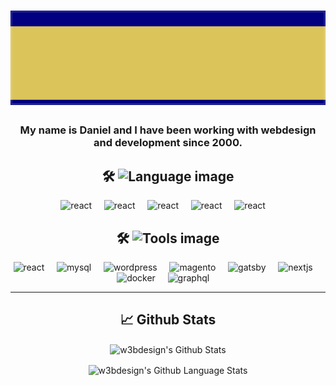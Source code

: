 <h1 align="center"><img src="https://github.com/w3bdesign/w3bdesign/blob/master/svg/animated-header.svg" alt="Header image" /></h1>

<h3 align="center">My name is Daniel and I have been working with webdesign and development since 2000. </h3>

<h2 align="center">🛠️ <img src="https://github.com/w3bdesign/w3bdesign/blob/master/svg/languages3.svg" alt="Language image" /></h2>
<p align="center">
  <img height="50" width="50" alt="react" src="https://cdn.jsdelivr.net/npm/simple-icons@v3/icons/html5.svg" />&nbsp;&nbsp;&nbsp;&nbsp;
  <img height="50" width="50" alt="react" src="https://cdn.jsdelivr.net/npm/simple-icons@v3/icons/css3.svg" />&nbsp;&nbsp;&nbsp;&nbsp;
  <img height="50" width="50" alt="react" src="https://cdn.jsdelivr.net/npm/simple-icons@v3/icons/javascript.svg" />&nbsp;&nbsp;&nbsp;&nbsp;
  <img height="50" width="50" alt="react" src="https://cdn.jsdelivr.net/npm/simple-icons@v3/icons/typescript.svg" />&nbsp;&nbsp;&nbsp;&nbsp;
  <img height="50" width="50" alt="react" src="https://cdn.jsdelivr.net/npm/simple-icons@v3/icons/php.svg" />&nbsp;&nbsp;&nbsp;&nbsp; 
</p>
<h2 align="center">🛠️ <img src="https://github.com/w3bdesign/w3bdesign/blob/master/svg/tools3.svg" alt="Tools image" /></h2>
<p align="center">
  <img height="50" width="50" alt="react" src="https://cdn.jsdelivr.net/npm/simple-icons@v3/icons/react.svg" />&nbsp;&nbsp;&nbsp;&nbsp;
  <img height="50" width="50" alt="mysql" src="https://cdn.jsdelivr.net/npm/simple-icons@v3/icons/mysql.svg" />&nbsp;&nbsp;&nbsp;&nbsp;  
  <img height="50" width="50" alt="wordpress" src="https://cdn.jsdelivr.net/npm/simple-icons@v3/icons/wordpress.svg" />&nbsp;&nbsp;&nbsp;&nbsp;
  <img height="50" width="50" alt="magento" src="https://cdn.jsdelivr.net/npm/simple-icons@v3/icons/magento.svg" />&nbsp;&nbsp;&nbsp;&nbsp;
  <img height="50" width="50" alt="gatsby" src="https://cdn.jsdelivr.net/npm/simple-icons@v3/icons/gatsby.svg" />&nbsp;&nbsp;&nbsp;&nbsp;
  <img height="50" width="50" alt="nextjs" src="https://cdn.jsdelivr.net/npm/simple-icons@v3/icons/next-dot-js.svg" />&nbsp;&nbsp;&nbsp;&nbsp;
  <img height="50" width="50" alt="docker" src="https://cdn.jsdelivr.net/npm/simple-icons@v3/icons/docker.svg" />&nbsp;&nbsp;&nbsp;&nbsp;
  <img height="50" width="50" alt="graphql" src="https://cdn.jsdelivr.net/npm/simple-icons@v3/icons/graphql.svg" />&nbsp;&nbsp;&nbsp;&nbsp;
</p>
<hr />
<h2 align="center">📈 Github Stats</h2>
<p align="center">
 <img align="center" alt="w3bdesign's Github Stats" src="https://github-readme-stats-six-rho.vercel.app/api?username=w3bdesign&show_icons=true&hide_border=false" />
  </p>
  <p align="center">
 <img align="center" alt="w3bdesign's Github Language Stats" src="https://github-readme-stats.vercel.app/api/top-langs/?username=w3bdesign&hide=html,css" />
   </p>
